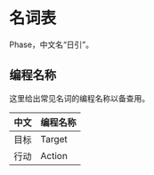 # 名词表

Phase，中文名“日引”。

## 编程名称

这里给出常见名词的编程名称以备查用。

| 中文 | 编程名称 |
|---|---|
| 目标 | Target |
| 行动 | Action |
